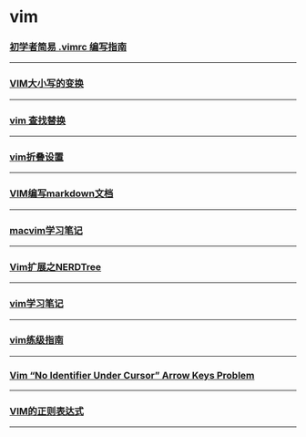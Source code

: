 vim
===

### [初学者简易 .vimrc 编写指南](beginners-simple-vimrc-writing-guide)

---

### [ VIM大小写的变换](caps-lock)

---

### [vim 查找替换](find-and-replace)

---

### [vim折叠设置](fold)

---

### [VIM编写markdown文档](markdown)

---

### [macvim学习笔记](mvim)

---

### [Vim扩展之NERDTree](nerdtree)

---

### [vim学习笔记](note)

---

### [vim练级指南](upgrade-guide)

---

### [Vim “No Identifier Under Cursor” Arrow Keys Problem](vim-no-identifier-under-cursor-arrow-keys-problem)

---

### [VIM的正则表达式](vim-regexp)

---

